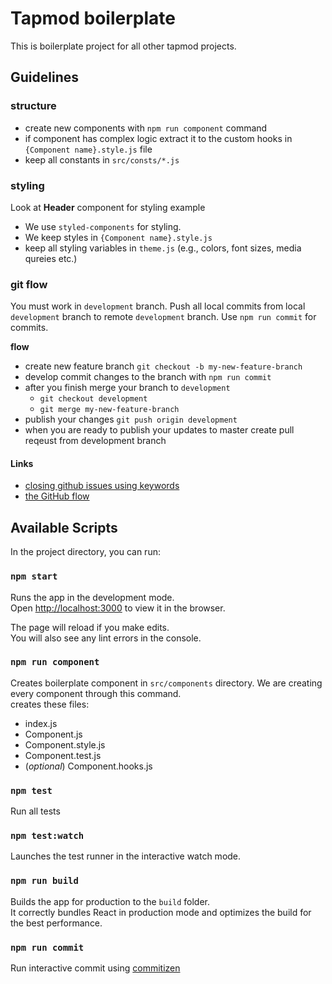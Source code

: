# Tapmod boilerplate

This is boilerplate project for all other tapmod projects.

## Guidelines

### structure
- create new components with `npm run component` command
- if component has complex logic extract it to the custom hooks in `{Component name}.style.js` file
- keep all constants in `src/consts/*.js`

### styling
Look at **Header** component for styling example
- We use `styled-components` for styling.
- We keep styles in `{Component name}.style.js`
- keep all styling variables in `theme.js` (e.g., colors, font sizes, media qureies etc.)

### git flow
You must work in `development` branch. Push all local commits from local `development` branch to remote `development` branch. Use `npm run commit` for commits.


**flow**

- create new feature branch `git checkout -b my-new-feature-branch`
- develop commit changes to the branch with `npm run commit`
- after you finish merge your branch to `development`
    - `git checkout development`
    - `git merge my-new-feature-branch`
- publish your changes `git push origin development`
- when you are ready to publish your updates to master create pull reqeust from development branch

#### Links
- [closing github issues using keywords](https://help.github.com/en/github/managing-your-work-on-github/closing-issues-using-keywords)
- [the GitHub flow](https://guides.github.com/introduction/flow/)


## Available Scripts

In the project directory, you can run:

### `npm start`

Runs the app in the development mode.<br />
Open [http://localhost:3000](http://localhost:3000) to view it in the browser.

The page will reload if you make edits.<br />
You will also see any lint errors in the console.

### `npm run component`

Creates boilerplate component in `src/components` directory. We are creating every component through this command. <br />
creates these files:
- index.js
- Component.js
- Component.style.js
- Component.test.js
- (*optional*) Component.hooks.js

### `npm test`

Run all tests

### `npm test:watch`

Launches the test runner in the interactive watch mode.

### `npm run build`

Builds the app for production to the `build` folder.<br />
It correctly bundles React in production mode and optimizes the build for the best performance.

### `npm run commit`

Run interactive commit using [commitizen](https://github.com/commitizen/cz-cli)

